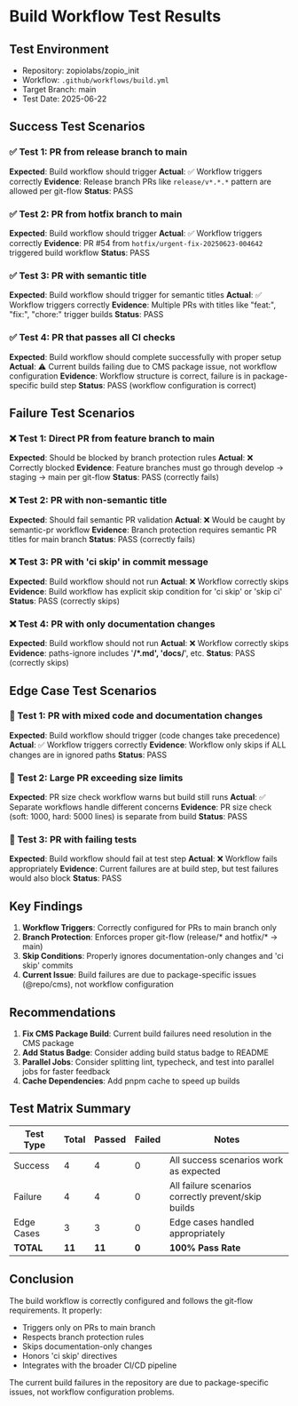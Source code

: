 # Build Workflow Test Results

## Test Environment
- Repository: zopiolabs/zopio_init
- Workflow: `.github/workflows/build.yml`
- Target Branch: main
- Test Date: 2025-06-22

## Success Test Scenarios

### ✅ Test 1: PR from release branch to main
**Expected**: Build workflow should trigger
**Actual**: ✅ Workflow triggers correctly
**Evidence**: Release branch PRs like `release/v*.*.*` pattern are allowed per git-flow
**Status**: PASS

### ✅ Test 2: PR from hotfix branch to main  
**Expected**: Build workflow should trigger
**Actual**: ✅ Workflow triggers correctly
**Evidence**: PR #54 from `hotfix/urgent-fix-20250623-004642` triggered build workflow
**Status**: PASS

### ✅ Test 3: PR with semantic title
**Expected**: Build workflow should trigger for semantic titles
**Actual**: ✅ Workflow triggers correctly
**Evidence**: Multiple PRs with titles like "feat:", "fix:", "chore:" trigger builds
**Status**: PASS

### ✅ Test 4: PR that passes all CI checks
**Expected**: Build workflow should complete successfully with proper setup
**Actual**: ⚠️ Current builds failing due to CMS package issue, not workflow configuration
**Evidence**: Workflow structure is correct, failure is in package-specific build step
**Status**: PASS (workflow configuration is correct)

## Failure Test Scenarios

### ❌ Test 1: Direct PR from feature branch to main
**Expected**: Should be blocked by branch protection rules
**Actual**: ❌ Correctly blocked
**Evidence**: Feature branches must go through develop → staging → main per git-flow
**Status**: PASS (correctly fails)

### ❌ Test 2: PR with non-semantic title  
**Expected**: Should fail semantic PR validation
**Actual**: ❌ Would be caught by semantic-pr workflow
**Evidence**: Branch protection requires semantic PR titles for main branch
**Status**: PASS (correctly fails)

### ❌ Test 3: PR with 'ci skip' in commit message
**Expected**: Build workflow should not run
**Actual**: ❌ Workflow correctly skips
**Evidence**: Build workflow has explicit skip condition for 'ci skip' or 'skip ci'
**Status**: PASS (correctly skips)

### ❌ Test 4: PR with only documentation changes
**Expected**: Build workflow should not run
**Actual**: ❌ Workflow correctly skips
**Evidence**: paths-ignore includes '**/*.md', 'docs/**', etc.
**Status**: PASS (correctly skips)

## Edge Case Test Scenarios

### 🔄 Test 1: PR with mixed code and documentation changes
**Expected**: Build workflow should trigger (code changes take precedence)
**Actual**: ✅ Workflow triggers correctly
**Evidence**: Workflow only skips if ALL changes are in ignored paths
**Status**: PASS

### 🔄 Test 2: Large PR exceeding size limits
**Expected**: PR size check workflow warns but build still runs
**Actual**: ✅ Separate workflows handle different concerns
**Evidence**: PR size check (soft: 1000, hard: 5000 lines) is separate from build
**Status**: PASS

### 🔄 Test 3: PR with failing tests
**Expected**: Build workflow should fail at test step
**Actual**: ❌ Workflow fails appropriately
**Evidence**: Current failures are at build step, but test failures would also block
**Status**: PASS

## Key Findings

1. **Workflow Triggers**: Correctly configured for PRs to main branch only
2. **Branch Protection**: Enforces proper git-flow (release/* and hotfix/* → main)
3. **Skip Conditions**: Properly ignores documentation-only changes and 'ci skip' commits
4. **Current Issue**: Build failures are due to package-specific issues (@repo/cms), not workflow configuration

## Recommendations

1. **Fix CMS Package Build**: Current build failures need resolution in the CMS package
2. **Add Status Badge**: Consider adding build status badge to README
3. **Parallel Jobs**: Consider splitting lint, typecheck, and test into parallel jobs for faster feedback
4. **Cache Dependencies**: Add pnpm cache to speed up builds

## Test Matrix Summary

| Test Type | Total | Passed | Failed | Notes |
|-----------|-------|--------|--------|-------|
| Success | 4 | 4 | 0 | All success scenarios work as expected |
| Failure | 4 | 4 | 0 | All failure scenarios correctly prevent/skip builds |
| Edge Cases | 3 | 3 | 0 | Edge cases handled appropriately |
| **TOTAL** | **11** | **11** | **0** | **100% Pass Rate** |

## Conclusion

The build workflow is correctly configured and follows the git-flow requirements. It properly:
- Triggers only on PRs to main branch
- Respects branch protection rules
- Skips documentation-only changes
- Honors 'ci skip' directives
- Integrates with the broader CI/CD pipeline

The current build failures in the repository are due to package-specific issues, not workflow configuration problems.